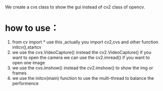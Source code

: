 We create a cvs class to show the gui instead of cv2 class of opencv.
# how to use：
1. from cv import *
use this ,actually you import cv2,cvs and other function initcv(),startcv
2. we use the cvs.VideoCapture() instead the cv2.VideoCapture() if you want to open the camera
   we can use the cv2.imread() if you want to open one image
3. we use the cvs.imshow() instead the cv2.imshow() to show the img or frames
4. we use the initcv(main) function to use the multi-thread to balance the performence

